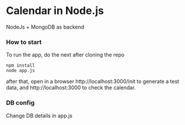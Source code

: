Calendar in Node.js
===================


NodeJs + MongoDB as backend

### How to start

To run the app, do the next after cloning the repo

~~~
npm install
node app.js
~~~

after that, open in a browser http://localhost:3000/init to generate a test data, and http://localhost:3000 to check the calendar. 

### DB config

Change DB details in app.js


